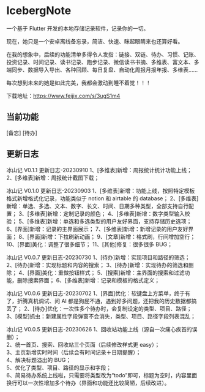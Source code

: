 # IcebergNote

一个基于 Flutter 开发的本地存储记录软件，记录你的一切。

现在，她只是一个安卓离线备忘录，简洁、快速、眯起眼睛来也还算好看。

在我的想象中，后续的功能清单多得令人发指：链接、双链、待办、习惯、记账、投资记录、时间记录、读书记录、跑步记录、微信读书书摘、多维表、富文本、多端同步、数据导入导出、各种回顾、每日复盘、自动化周报月报年报、多维表……

每次想到未来的她是如此完美，我都会激动到睡不着觉！！！

下载地址：https://www.feijix.com/s/3ugS1m4

## 当前功能

[备忘]
[待办]

## 更新日志

冰山记 V0.1.1 更新日志-20230910
1、[多维表]新增：周报统计统计功能上线；
2、[多维表]新增：周报统计截图下载；

冰山记 V0.1.0 更新日志-20230903
1、[多维表]新增：功能上线，按照特定模板格式新增格式化记录，功能类似于 notion 和 airtable 的 database；
2、[多维表]新增：单选、多选、文本、数字、长文、时间、日期多种类型，全部支持自行配置；
3、[多维表]新增：定制记录的颜色；
4、[多维表]新增：数字类型输入校验；
5、[多维表]新增：单选和多选类型的用户友好界面，支持存储历史选项；
6、[界面]新增：记录的主界面展示；
7、[多维表]新增：新增记录的用户友好界面；
8、[界面]新增：下拉刷新动画；
9、[文章]新增：格式刷，行间增加空行；
10、[界面]美化：调整了很多细节；
11、[其他]修复：很多很多 BUG；

冰山记 V0.0.7 更新日志-20230730
1、[待办]新增：实现项目和路径的筛选；
2、[待办]新增：实现标题和内容的搜索；
3、[待办]新增：实现待办的筛选和删除；
4、[界面]美化：重做按钮样式；
5、[搜索]新增：主界面的搜索和过滤功能，删除搜索界面；
6、[多维表]新增：记录和模板的格式定义；

冰山记 V0.0.6 更新日志-20230702
1、[界面]优化：软键盘上方菜单，终于有了，折腾真机调试、问 AI 都是狗屁不通，遇到好多问题，还把我的历史数据都搞丢了；
2、[待办]优化：一次性多个待办时，会复制设定的类型、项目、路径；
3、[模型]抓虫：新建属性字段弹窗不会消失，类型、项目、路径字段列表混乱；

冰山记 V0.0.5 更新日志-20230626
1、回收站功能上线（源自一次痛心疾首的误删）；  
2、统一首页、搜索、回收站三个页面（后续修改样式更 easy）；  
3、主页新增实时时间（后续会有时间记录＋日期提醒）；  
4、解决标题溢出的 BUG；  
5、优化了类型、项目、路径的显示和字段；  
6、简易待办系统上线啦，只需要将类型改为“todo”即可，标题为空时，内容里面换行可以一次性增加多个待办（界面和功能还比较简陋，后续改进）。
